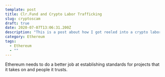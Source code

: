 ```yaml
---
template: post
title: Clr.Fund and Crypto Labor Trafficking
slug: cryptoscam
draft: true
date: 2020-07-07T13:06:31.200Z
description: "This is a post about how I got reeled into a crypto labor trafficking scam. "
category: Ethereum
tags:
  - Ethereum
  - ""
---
```

Ethereum needs to do a better job at establishing standards for projects that it takes on and people it trusts.